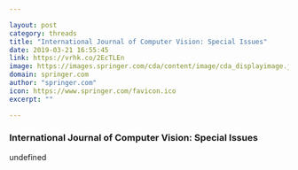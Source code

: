 ```yaml
---

layout: post
category: threads
title: "International Journal of Computer Vision: Special Issues"
date: 2019-03-21 16:55:45
link: https://vrhk.co/2EcTLEn
image: https://images.springer.com/cda/content/image/cda_displayimage.jpg?SGWID=0-0-16-2208184-0
domain: springer.com
author: "springer.com"
icon: https://www.springer.com/favicon.ico
excerpt: ""

---
```


### International Journal of Computer Vision: Special Issues

undefined